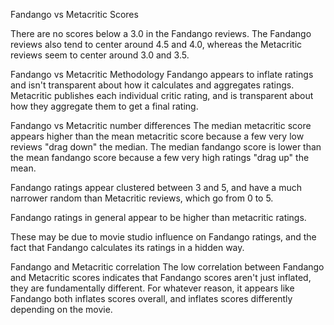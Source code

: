 Fandango vs Metacritic Scores

There are no scores below a 3.0 in the Fandango reviews. The Fandango reviews also tend to center around 4.5 and 4.0, whereas the Metacritic reviews seem to center around 3.0 and 3.5.

Fandango vs Metacritic Methodology
Fandango appears to inflate ratings and isn't transparent about how it calculates and aggregates ratings. Metacritic publishes each individual critic rating, and is transparent about how they aggregate them to get a final rating.

Fandango vs Metacritic number differences
The median metacritic score appears higher than the mean metacritic score because a few very low reviews "drag down" the median. The median fandango score is lower than the mean fandango score because a few very high ratings "drag up" the mean.

Fandango ratings appear clustered between 3 and 5, and have a much narrower random than Metacritic reviews, which go from 0 to 5.

Fandango ratings in general appear to be higher than metacritic ratings.

These may be due to movie studio influence on Fandango ratings, and the fact that Fandango calculates its ratings in a hidden way.

Fandango and Metacritic correlation
The low correlation between Fandango and Metacritic scores indicates that Fandango scores aren't just inflated, they are fundamentally different. For whatever reason, it appears like Fandango both inflates scores overall, and inflates scores differently depending on the movie.
